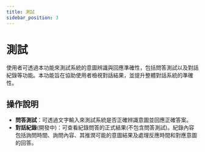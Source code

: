 ```yaml
---
title: 測試
sidebar_position: 3
---
```


# 測試

使用者可透過本功能來測試系統的意圖辨識與回應準確性，包括問答測試以及對話紀錄等功能。本功能旨在協助使用者檢視對話結果，並提升整體對話系統的準確性。

## 操作說明

- **問答測試**：可透過文字輸入來測試系統是否正確辨識意圖並回應正確答案。
- **對話紀錄**(開發中)：可查看紀錄問答的正式結果(不包含問答測試)。紀錄內容包括詢問時間、詢問內容、其推潤可能的意圖結果及處理反應時間和對應意圖的回答。
